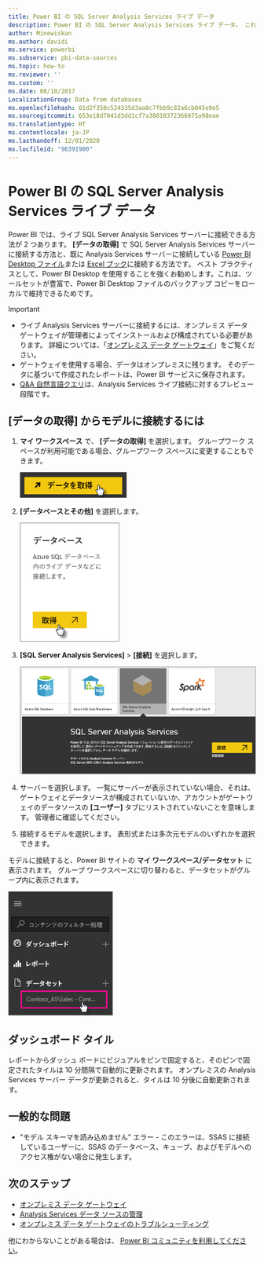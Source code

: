 ```yaml
---
title: Power BI の SQL Server Analysis Services ライブ データ
description: Power BI の SQL Server Analysis Services ライブ データ。 これは、エンタープライズ ゲートウェイ用に構成されたデータ ソースを使用して実行されます。
author: Minewiskan
ms.author: davidi
ms.service: powerbi
ms.subservice: pbi-data-sources
ms.topic: how-to
ms.reviewer: ''
ms.custom: ''
ms.date: 08/10/2017
LocalizationGroup: Data from databases
ms.openlocfilehash: 81d2f350c524335d3aa8c7fbb9c82a6cb045e9e5
ms.sourcegitcommit: 653e18d7041d3dd1cf7a38010372366975a98eae
ms.translationtype: HT
ms.contentlocale: ja-JP
ms.lasthandoff: 12/01/2020
ms.locfileid: "96391900"
---
```

# <a name="sql-server-analysis-services-live-data-in-power-bi"></a>Power BI の SQL Server Analysis Services ライブ データ

Power BI では、ライブ SQL Server Analysis Services サーバーに接続できる方法が 2 つあります。 **[データの取得]** で SQL Server Analysis Services サーバーに接続する方法と、既に Analysis Services サーバーに接続している [Power BI Desktop ファイル](service-desktop-files.md)または [Excel ブック](service-excel-workbook-files.md)に接続する方法です。 ベスト プラクティスとして、Power BI Desktop を使用することを強くお勧めします。これは、ツールセットが豊富で、Power BI Desktop ファイルのバックアップ コピーをローカルで維持できるためです。

>[!IMPORTANT]
> * ライブ Analysis Services サーバーに接続するには、オンプレミス データ ゲートウェイが管理者によってインストールおよび構成されている必要があります。 詳細については、「[オンプレミス データ ゲートウェイ](service-gateway-onprem.md)」をご覧ください。
> * ゲートウェイを使用する場合、データはオンプレミスに残ります。  そのデータに基づいて作成されたレポートは、Power BI サービスに保存されます。 
> * [Q&A 自然言語クエリ](../create-reports/service-q-and-a-direct-query.md)は、Analysis Services ライブ接続に対するプレビュー段階です。

## <a name="to-connect-to-a-model-from-get-data"></a>[データの取得] からモデルに接続するには

1. **マイ ワークスペース** で、 **[データの取得]** を選択します。 グループワーク スペースが利用可能である場合、グループワーク スペースに変更することもできます。

   ![[データの取得] ボタンに接続する](media/sql-server-analysis-services-tabular-data/connecttoas_getdatabutton.png)

2. **[データベースとその他]** を選択します。

   ![データの取得への接続 1](media/sql-server-analysis-services-tabular-data/connecttoas_getdata_1.png)

3. **[SQL Server Analysis Services]**  >  **[接続]** を選択します。

   ![データの取得への接続 2](media/sql-server-analysis-services-tabular-data/connecttoas_getdata_2.png)

4. サーバーを選択します。 一覧にサーバーが表示されていない場合、それは、ゲートウェイとデータソースが構成されていないか、アカウントがゲートウェイのデータソースの **[ユーザー]** タブにリストされていないことを意味します。 管理者に確認してください。

5. 接続するモデルを選択します。 表形式または多次元モデルのいずれかを選択できます。

モデルに接続すると、Power BI サイトの **マイ ワークスペース/データセット** に表示されます。 グループ ワークスペースに切り替わると、データセットがグループ内に表示されます。

![データセットへの接続](media/sql-server-analysis-services-tabular-data/connecttoas_dataset_5.png)

## <a name="dashboard-tiles"></a>ダッシュボード タイル

レポートからダッシュ ボードにビジュアルをピンで固定すると、そのピンで固定されたタイルは 10 分間隔で自動的に更新されます。 オンプレミスの Analysis Services サーバー データが更新されると、タイルは 10 分後に自動更新されます。

## <a name="common-issues"></a>一般的な問題

* "モデル スキーマを読み込めません" エラー - このエラーは、SSAS に接続しているユーザーに、SSAS のデータベース、キューブ、およびモデルへのアクセス権がない場合に発生します。

## <a name="next-steps"></a>次のステップ

* [オンプレミス データ ゲートウェイ](service-gateway-onprem.md)  
* [Analysis Services データ ソースの管理](service-gateway-enterprise-manage-ssas.md)  
* [オンプレミス データ ゲートウェイのトラブルシューティング](service-gateway-onprem-tshoot.md)  

他にわからないことがある場合は、 [Power BI コミュニティを利用してください](https://community.powerbi.com/)。
